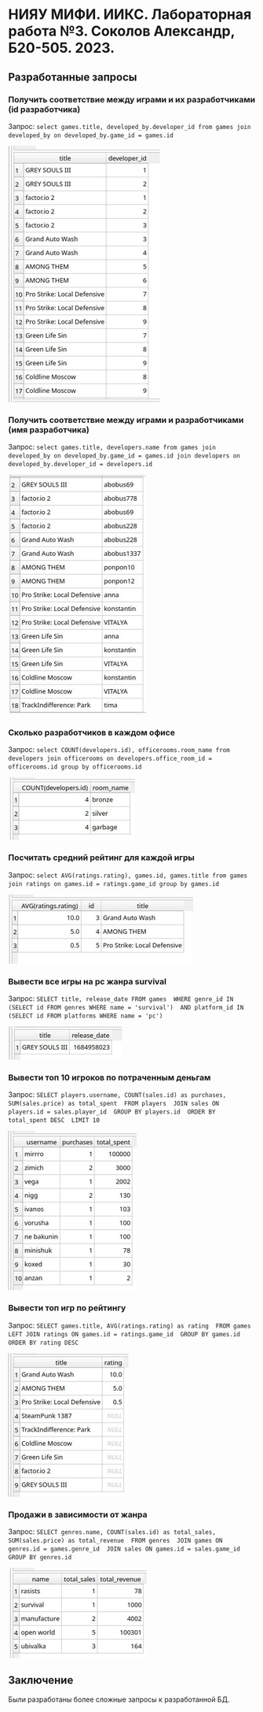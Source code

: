 # НИЯУ МИФИ. ИИКС. Лабораторная работа №3. Соколов Александр, Б20-505. 2023.  

## Разработанные запросы

### Получить соответствие между играми и их разработчиками (id разработчика)
Запрос: `select games.title, developed_by.developer_id from games join developed_by on developed_by.game_id = games.id`

![select_1](./select_1.jpg)

### Получить соответствие между играми и разработчиками (имя разработчика)

Запрос: `select games.title, developers.name from games join developed_by on developed_by.game_id = games.id join developers on developed_by.developer_id = developers.id`

![select_2](./select_2.jpg)

### Сколько разработчиков в каждом офисе 

Запрос: `select COUNT(developers.id), officerooms.room_name from developers join officerooms on developers.office_room_id = officerooms.id group by officerooms.id` 

![select_3](./select_3.jpg)


### Посчитать средний рейтинг для каждой игры

Запрос: `select AVG(ratings.rating), games.id, games.title from games join ratings on games.id = ratings.game_id group by games.id` 

![select_4](./select_4.jpg)

### Вывести все игры на pc жанра survival

Запрос: `SELECT title, release_date FROM games 
WHERE genre_id IN (SELECT id FROM genres WHERE name = 'survival') 
AND platform_id IN (SELECT id FROM platforms WHERE name = 'pc')`

![select_5](./select_5.jpg)

### Вывести топ 10 игроков по потраченным деньгам

Запрос: ```SELECT players.username, COUNT(sales.id) as purchases, SUM(sales.price) as total_spent 
FROM players 
JOIN sales ON players.id = sales.player_id 
GROUP BY players.id 
ORDER BY total_spent DESC 
LIMIT 10```

![select_6](./select_6.jpg)

### Вывести топ игр по рейтингу

Запрос: ```SELECT games.title, AVG(ratings.rating) as rating 
FROM games 
LEFT JOIN ratings ON games.id = ratings.game_id 
GROUP BY games.id 
ORDER BY rating DESC```

![select_7](./select_7.jpg)

### Продажи в зависимости от жанра

Запрос: ```SELECT genres.name, COUNT(sales.id) as total_sales, SUM(sales.price) as total_revenue 
FROM genres 
JOIN games ON genres.id = games.genre_id 
JOIN sales ON games.id = sales.game_id 
GROUP BY genres.id```

![select_8](./select_8.jpg)


## Заключение

Были разработаны более сложные запросы к разработанной БД.
